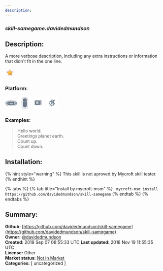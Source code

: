 ```yaml
---
description: 
---
```


### _skill-samegame.davidedmundson_  
## Description:  
A more verbose description, including any extra instructions or
information that didn't fit in the one line.  
  
![](../.gitbook/assets/star.png)  
  
### Platform:  
 ![Mark I](../.gitbook/assets/mark-1-icon.png)  ![Mark II](../.gitbook/assets/mark-2-icon.png)  ![Picroft](../.gitbook/assets/picroft-icon.png)  ![plasmoid](../.gitbook/assets/kde.png)   
### Examples:  
> Hello world.  
> Greetings planet earth.  
> Count up.  
> Count down.  
  
## Installation:  
{% hint style="warning" %}
This skill is not aproved by Mycroft skill tester.
{% endhint %}
    
{% tabs %}
{% tab title="Install by mycroft-msm" %}
``` mycroft-msm install https://github.com/davidedmundson/skill-samegame```
{% endtab %}
  {% endtabs %}
    
## Summary:  
**Github:** [https://github.com/davidedmundson/skill-samegame](https://github.com/davidedmundson/skill-samegame)  
**Owner:** [@davidedmundson](https://github.com/davidedmundson)  
**Created:** 2018 Sep 07 08:55:33 UTC  **Last updated:** 2018 Nov 19 11:55:35 UTC  
**License:** Other  
**Market status:** [Not in Market](https://market.mycroft.ai/skill/)  
**Categories:** [ uncategorized ]   
